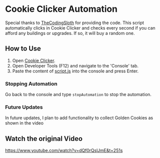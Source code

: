 # Cookie Clicker Automation

Special thanks to [TheCodingSloth](https://www.youtube.com/@TheCodingSloth) for providing the code. This script automatically clicks in Cookie Clicker and checks every second if you can afford any buildings or upgrades. If so, it will buy a random one.

## How to Use

1. Open [Cookie Clicker](https://orteil.dashnet.org/cookieclicker/).
2. Open Developer Tools (F12) and navigate to the 'Console' tab.
3. Paste the content of [script.js](https://github.com/construktdev/CookieClickerCheat/blob/master/script.js) into the console and press Enter.

### Stopping Automation

Go back to the console and type `stopAutomation` to stop the automation.

### Future Updates

In future updates, I plan to add functionality to collect Golden Cookies as shown in the video

## Watch the original Video
 
https://www.youtube.com/watch?v=dQf0rQslJmE&t=251s

